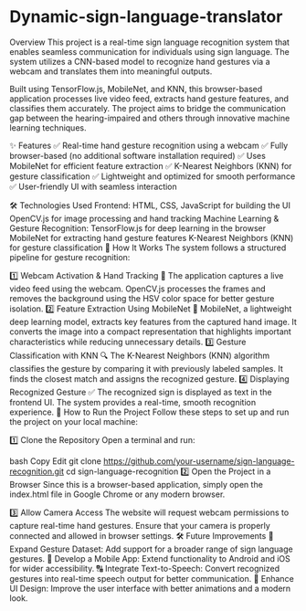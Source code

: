 # Dynamic-sign-language-translator
Overview
This project is a real-time sign language recognition system that enables seamless communication for individuals using sign language. The system utilizes a CNN-based model to recognize hand gestures via a webcam and translates them into meaningful outputs.

Built using TensorFlow.js, MobileNet, and KNN, this browser-based application processes live video feed, extracts hand gesture features, and classifies them accurately. The project aims to bridge the communication gap between the hearing-impaired and others through innovative machine learning techniques.

✨ Features
✅ Real-time hand gesture recognition using a webcam
✅ Fully browser-based (no additional software installation required)
✅ Uses MobileNet for efficient feature extraction
✅ K-Nearest Neighbors (KNN) for gesture classification
✅ Lightweight and optimized for smooth performance
✅ User-friendly UI with seamless interaction

🛠️ Technologies Used
Frontend:
HTML, CSS, JavaScript for building the UI
OpenCV.js for image processing and hand tracking
Machine Learning & Gesture Recognition:
TensorFlow.js for deep learning in the browser
MobileNet for extracting hand gesture features
K-Nearest Neighbors (KNN) for gesture classification
📖 How It Works
The system follows a structured pipeline for gesture recognition:

1️⃣ Webcam Activation & Hand Tracking 🎥
The application captures a live video feed using the webcam.
OpenCV.js processes the frames and removes the background using the HSV color space for better gesture isolation.
2️⃣ Feature Extraction Using MobileNet 🧠
MobileNet, a lightweight deep learning model, extracts key features from the captured hand image.
It converts the image into a compact representation that highlights important characteristics while reducing unnecessary details.
3️⃣ Gesture Classification with KNN 🔍
The K-Nearest Neighbors (KNN) algorithm classifies the gesture by comparing it with previously labeled samples.
It finds the closest match and assigns the recognized gesture.
4️⃣ Displaying Recognized Gesture ✅
The recognized sign is displayed as text in the frontend UI.
The system provides a real-time, smooth recognition experience.
🚀 How to Run the Project
Follow these steps to set up and run the project on your local machine:

1️⃣ Clone the Repository
Open a terminal and run:

bash
Copy
Edit
git clone https://github.com/your-username/sign-language-recognition.git
cd sign-language-recognition
2️⃣ Open the Project in a Browser
Since this is a browser-based application, simply open the index.html file in Google Chrome or any modern browser.

3️⃣ Allow Camera Access
The website will request webcam permissions to capture real-time hand gestures.
Ensure that your camera is properly connected and allowed in browser settings.
🛠️ Future Improvements
🚀 Expand Gesture Dataset: Add support for a broader range of sign language gestures.
📱 Develop a Mobile App: Extend functionality to Android and iOS for wider accessibility.
🔠 Integrate Text-to-Speech: Convert recognized gestures into real-time speech output for better communication.
🎨 Enhance UI Design: Improve the user interface with better animations and a modern look.


